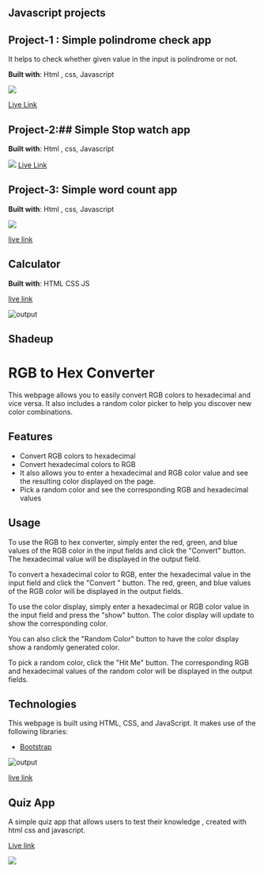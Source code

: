 ## Javascript projects

## Project-1 : Simple polindrome check app
   It helps to check whether given value in the input is polindrome or not.

   **Built with**: Html , css, Javascript

  ![](./Polindrome%20Checker%20Game/Polindrome.PNG)

  [Live Link](https://jocular-dolphin-7d12f5.netlify.app/)

  ## Project-2:## Simple Stop watch app

   **Built with**: Html , css, Javascript

  ![](./Stop-Watch/Stopwatch.PNG)
[Live Link](https://relaxed-praline-07658d.netlify.app/)

## Project-3: Simple word count app

   **Built with**: Html , css, Javascript

  ![](./wordcountApp/wordcount.PNG)



[live link](https://stirring-kheer-09d4dd.netlify.app/)

##  Calculator 
**Built with**: 
HTML CSS JS

[live link](https://stunning-salamander-cec358.netlify.app/)

![output](./Calculator/Image/Calculator.png)

## Shadeup
# RGB to Hex Converter

This webpage allows you to easily convert RGB colors to hexadecimal and vice versa. It also includes a random color picker to help you discover new color combinations.

## Features

- Convert RGB colors to hexadecimal
- Convert hexadecimal colors to RGB
- It also allows you to enter a hexadecimal and RGB color value and see the     resulting color displayed on the page.
- Pick a random color and see the corresponding RGB and hexadecimal values

## Usage

To use the RGB to hex converter, simply enter the red, green, and blue values of the RGB color in the input fields and click the "Convert" button. The hexadecimal value will be displayed in the output field.

To convert a hexadecimal color to RGB, enter the hexadecimal value in the input field and click the "Convert " button. The red, green, and blue values of the RGB color will be displayed in the output fields. 

To use the color display, simply enter a hexadecimal or RGB color value in the input field and press the "show" button. The color display will update to show the corresponding color.

You can also click the "Random Color" button to have the color display show a randomly generated color.

To pick a random color, click the "Hit Me" button. The corresponding RGB and hexadecimal values of the random color will be displayed in the output fields.

## Technologies

This webpage is built using HTML, CSS, and JavaScript. It makes use of the following libraries:

- [Bootstrap](https://getbootstrap.com/)

![output](./shadeup/Proj_Image/Project.png)

[live link](https://legendary-faloodeh-0a3d33.netlify.app/)


## Quiz App

A simple quiz app that allows users to test their knowledge  , created with html css and javascript.


[Live link](https://aquamarine-macaron-ee89ba.netlify.app/) 

![](./JsQuizApp/Image/Quiz_app.png)